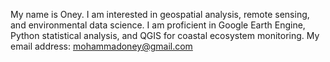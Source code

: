 My name is Oney. I am interested in geospatial analysis, remote sensing, and environmental data science. I am proficient in Google Earth Engine, Python statistical analysis, and QGIS for coastal ecosystem monitoring.
My email address: mohammadoney@gmail.com
